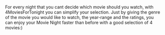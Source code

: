 For every night that you cant decide which movie should you watch, with 4MoviesForTonight you can simplify your selection. 
Just by giving the genre of the movie you would like to watch, the year-range and the ratings, you can enjoy your Movie Night 
faster than before with a good selection of 4 movies:)
